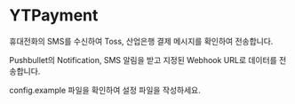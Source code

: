 # YTPayment
휴대전화의 SMS를 수신하여 Toss, 산업은행 결제 메시지를 확인하여 전송합니다.

Pushbullet의 Notification, SMS 알림을 받고 지정된 Webhook URL로 데이터를 전송합니다.

config.example 파일을 확인하여 설정 파일을 작성하세요.
